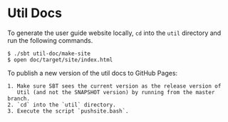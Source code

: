 # Util Docs

To generate the user guide website locally, `cd` into the `util`
directory and run the following commands.

    $ ./sbt util-doc/make-site
    $ open doc/target/site/index.html

To publish a new version of the util docs to GitHub Pages:

    1. Make sure SBT sees the current version as the release version of
       Util (and not the SNAPSHOT version) by running from the master branch.
    2. `cd` into the `util` directory.
    3. Execute the script `pushsite.bash`.
